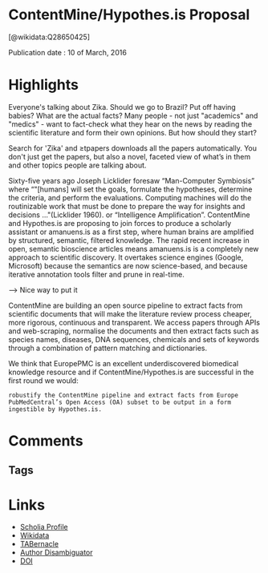 
ContentMine/Hypothes.is Proposal
================================
  
  [@wikidata:Q28650425]  
  
Publication date : 10 of March, 2016  

# Highlights

Everyone's talking about Zika. Should we go to Brazil? Put off having babies? What are the actual facts? Many people - not just "academics" and "medics" - want to fact-check what they hear on the news by reading the scientific literature and form their own opinions. But how should they start?

Search for 'Zika' and ≥tpapers downloads all the papers automatically. You don't just get the papers, but also a novel, faceted view of what’s in them and other topics people are talking about.

Sixty-five years ago Joseph Licklider foresaw “Man-Computer Symbiosis” where “"[humans] will set the goals, formulate the hypotheses, determine the criteria, and perform the evaluations. Computing machines will do the routinizable work that must be done to prepare the way for insights and decisions ..."(Licklider 1960). or “Intelligence Amplification”. ContentMine and Hypothes.is are proposing to join forces to produce a scholarly assistant or amanuens.is as a first step, where human brains are amplified by structured, semantic, filtered knowledge. The rapid recent increase in open, semantic bioscience articles means amanuens.is is a completely new approach to scientific discovery. It overtakes science engines (Google, Microsoft) because the semantics are now science-based, and because iterative annotation tools filter and prune in real-time.

--> Nice way to put it

ContentMine are building an open source pipeline to extract facts from scientific documents that will make the literature review process cheaper, more rigorous, continuous and transparent. We access papers through APIs and web-scraping, normalise the documents and then extract facts such as species names, diseases, DNA sequences, chemicals and sets of keywords through a combination of pattern matching and dictionaries.

We think that EuropePMC is an excellent underdiscovered biomedical knowledge resource and if ContentMine/Hypothes.is are successful in the first round we would:

    robustify the ContentMine pipeline and extract facts from Europe PubMedCentral’s Open Access (OA) subset to be output in a form ingestible by Hypothes.is.

# Comments

## Tags

# Links
  
 * [Scholia Profile](https://scholia.toolforge.org/work/Q28650425)  
 * [Wikidata](https://www.wikidata.org/wiki/Q28650425)  
 * [TABernacle](https://tabernacle.toolforge.org/?#/tab/manual/Q28650425/P921%3BP4510)  
 * [Author Disambiguator](https://author-disambiguator.toolforge.org/work_item_oauth.php?id=Q28650425&batch_id=&match=1&author_list_id=&doit=Get+author+links+for+work)  
 * [DOI](https://doi.org/10.3897/RIO.2.E8424)  
